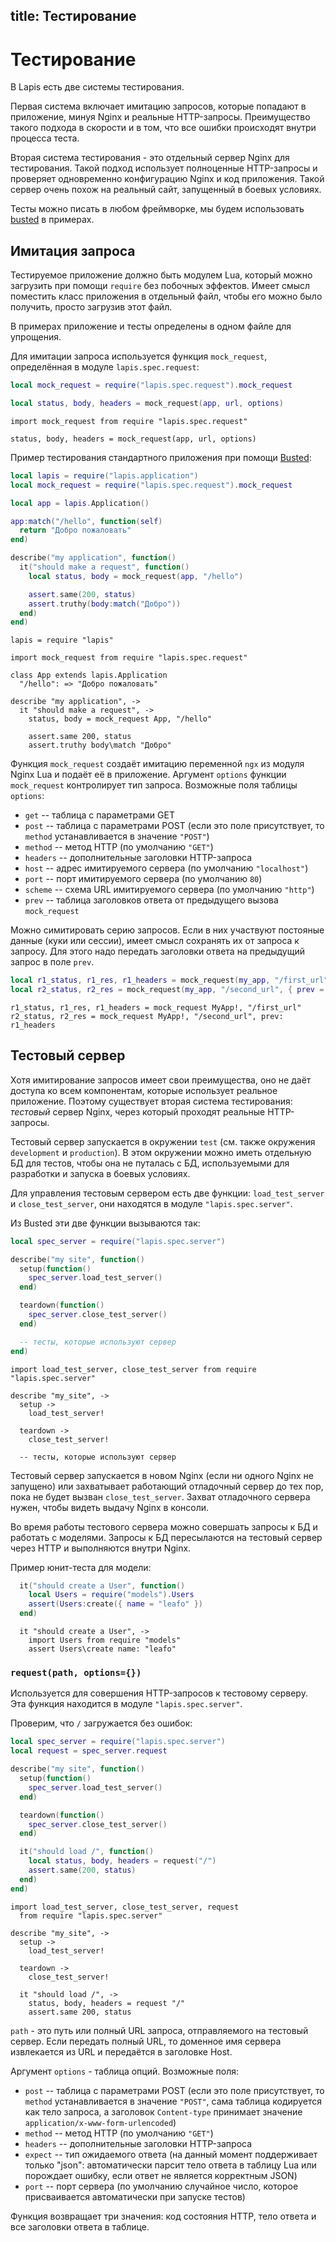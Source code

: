 title: Тестирование
--
# Тестирование

В Lapis есть две системы тестирования.

Первая система включает имитацию запросов, которые попадают
в приложение, минуя Nginx и реальные HTTP-запросы.
Преимущество такого подхода в скорости и в том, что все ошибки
происходят внутри процесса теста.

Вторая система тестирования - это отдельный сервер Nginx для
тестирования. Такой подход использует полноценные
HTTP-запросы и проверяет одновременно конфигурацию Nginx
и код приложения.
Такой сервер очень похож на реальный сайт, запущенный
в боевых условиях.

Тесты можно писать в любом фреймворке,
мы будем использовать [busted](http://olivinelabs.com/busted/)
в примерах.

## Имитация запроса

Тестируемое приложение должно быть модулем Lua, который можно
загрузить при помощи `require` без побочных эффектов.
Имеет смысл поместить класс приложения в отдельный файл,
чтобы его можно было получить, просто загрузив этот файл.

В примерах приложение и тесты определены в одном файле
для упрощения.

Для имитации запроса используется функция `mock_request`,
определённая в модуле `lapis.spec.request`:

```lua
local mock_request = require("lapis.spec.request").mock_request

local status, body, headers = mock_request(app, url, options)
```

```moon
import mock_request from require "lapis.spec.request"

status, body, headers = mock_request(app, url, options)
```

Пример тестирования стандартного приложения при помощи
[Busted](http://olivinelabs.com/busted/):

```lua
local lapis = require("lapis.application")
local mock_request = require("lapis.spec.request").mock_request

local app = lapis.Application()

app:match("/hello", function(self)
  return "Добро пожаловать"
end)

describe("my application", function()
  it("should make a request", function()
    local status, body = mock_request(app, "/hello")

    assert.same(200, status)
    assert.truthy(body:match("Добро"))
  end)
end)

```

```moon
lapis = require "lapis"

import mock_request from require "lapis.spec.request"

class App extends lapis.Application
  "/hello": => "Добро пожаловать"

describe "my application", ->
  it "should make a request", ->
    status, body = mock_request App, "/hello"

    assert.same 200, status
    assert.truthy body\match "Добро"
```

Функция `mock_request` создаёт имитацию переменной `ngx`
из модуля Nginx Lua и подаёт её в приложение.
Аргумент `options` функции `mock_request` контролирует
тип запроса.
Возможные поля таблицы `options`:

* `get` --  таблица с параметрами GET
* `post` -- таблица с параметрами POST (если это поле
    присутствует, то `method` устанавливается
    в значение `"POST"`)
* `method` -- метод HTTP (по умолчанию `"GET"`)
* `headers` -- дополнительные заголовки HTTP-запроса
* `host` -- адрес имитируемого сервера
    (по умолчанию `"localhost"`)
* `port` -- порт имитируемого сервера
    (по умолчанию `80`)
* `scheme` -- схема URL имитируемого сервера
    (по умолчанию `"http"`)
* `prev` -- таблица заголовков ответа от
    предыдущего вызова `mock_request`

Можно симитировать серию запросов.
Если в них участвуют постояные данные (куки или сессии),
имеет смысл сохранять их от запроса к запросу.
Для этого надо передать заголовки ответа на предыдущий запрос
в поле `prev`.

```lua
local r1_status, r1_res, r1_headers = mock_request(my_app, "/first_url")
local r2_status, r2_res = mock_request(my_app, "/second_url", { prev = r1_headers })
```

```moon
r1_status, r1_res, r1_headers = mock_request MyApp!, "/first_url"
r2_status, r2_res = mock_request MyApp!, "/second_url", prev: r1_headers
```

## Тестовый сервер

Хотя имитирование запросов имеет свои преимущества,
оно не даёт доступа ко всем компонентам, которые использует
реальное приложение.
Поэтому существует вторая система тестирования:
*тестовый* сервер Nginx, через который проходят реальные
HTTP-запросы.

Тестовый сервер запускается в окружении `test`
(см. также окружения `development` и `production`).
В этом окружении можно иметь отдельную БД для тестов,
чтобы она не путалась с БД, используемыми для
разработки и запуска в боевых условиях.

Для управления тестовым сервером есть две функции:
`load_test_server` и `close_test_server`,
они находятся в модуле `"lapis.spec.server"`.

Из Busted эти две функции вызываются так:

```lua
local spec_server = require("lapis.spec.server")

describe("my site", function()
  setup(function()
    spec_server.load_test_server()
  end)

  teardown(function()
    spec_server.close_test_server()
  end)

  -- тесты, которые используют сервер
end)
```


```moon
import load_test_server, close_test_server from require "lapis.spec.server"

describe "my_site", ->
  setup ->
    load_test_server!

  teardown ->
    close_test_server!

  -- тесты, которые используют сервер
```

Тестовый сервер запускается в новом Nginx
(если ни одного Nginx не запущено)
или захватывает работающий отладочный сервер до тех пор,
пока не будет вызван `close_test_server`.
Захват отладочного сервера нужен, чтобы видеть
выдачу Nginx в консоли.

Во время работы тестового сервера можно совершать запросы
к БД и работать с моделями.
Запросы к БД пересылаются на тестовый сервер через HTTP и
выполняются внутри Nginx.

Пример юнит-теста для модели:

```lua
  it("should create a User", function()
    local Users = require("models").Users
    assert(Users:create({ name = "leafo" })
  end)
```


```moon
  it "should create a User", ->
    import Users from require "models"
    assert Users\create name: "leafo"
```

### `request(path, options={})`

Используется для совершения HTTP-запросов к тестовому серверу.
Эта функция находится в модуле `"lapis.spec.server"`.

Проверим, что `/` загружается без ошибок:

```lua
local spec_server = require("lapis.spec.server")
local request = spec_server.request

describe("my site", function()
  setup(function()
    spec_server.load_test_server()
  end)

  teardown(function()
    spec_server.close_test_server()
  end)

  it("should load /", function()
    local status, body, headers = request("/")
    assert.same(200, status)
  end)
end)
```

```moon
import load_test_server, close_test_server, request
  from require "lapis.spec.server"

describe "my_site", ->
  setup ->
    load_test_server!

  teardown ->
    close_test_server!

  it "should load /", ->
    status, body, headers = request "/"
    assert.same 200, status

```

`path` - это путь или полный URL запроса, отправляемого
на тестовый сервер.
Если передать полный URL, то доменное имя сервера
извлекается из URL и передаётся в заголовке Host.

Аргумент `options` - таблица опций. Возможные поля:

* `post` -- таблица с параметрами POST (если это поле
    присутствует, то `method` устанавливается
    в значение `"POST"`, сама таблица кодируется как тело
    запроса, а заголовок `Content-type` принимает значение
    `application/x-www-form-urlencoded`)
* `method` -- метод HTTP (по умолчанию `"GET"`)
* `headers` -- дополнительные заголовки HTTP-запроса
* `expect` -- тип ожидаемого ответа
    (на данный момент поддерживает только "json":
    автоматически парсит тело ответа в таблицу Lua
    или порождает ошибку, если ответ не является
    корректным JSON)
* `port` -- порт сервера (по умолчанию случайное число,
    которое присваивается автоматически при запуске тестов)

Функция возвращает три значения:
код состояния HTTP, тело ответа и все заголовки
ответа в таблице.

